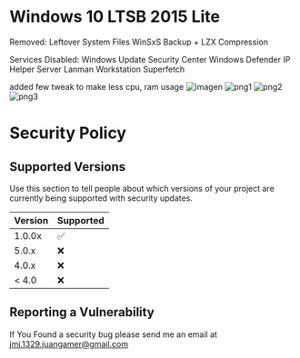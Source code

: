 # Windows 10 LTSB 2015 Lite
Removed:
Leftover System Files
WinSxS Backup + LZX Compression

Services Disabled:
Windows Update
Security Center
Windows Defender
IP Helper
Server
Lanman Workstation
Superfetch

added few tweak to make less cpu, ram usage
![imagen](https://user-images.githubusercontent.com/113482741/197314073-a0d2a350-11c7-452c-817f-d9e547bb3914.png)
![png1](https://user-images.githubusercontent.com/113482741/197314633-e0f651d5-07cd-4bb3-b6fe-d9113957c483.PNG)
![png2](https://user-images.githubusercontent.com/113482741/197314634-3ea8ad42-feb6-426b-b89b-27f898f2f037.PNG)
![png3](https://user-images.githubusercontent.com/113482741/197314640-ea9e702e-b79d-407e-a6d2-fd4f45315265.PNG)
# Security Policy

## Supported Versions

Use this section to tell people about which versions of your project are
currently being supported with security updates.

| Version | Supported          |
| ------- | ------------------ |
| 1.0.0x   | :white_check_mark: |
| 5.0.x   | :x:                |
| 4.0.x   | :x: |
| < 4.0   | :x:                |

## Reporting a Vulnerability

If You Found a security bug please send me an email at jmj.1329.juangamer@gmail.com
